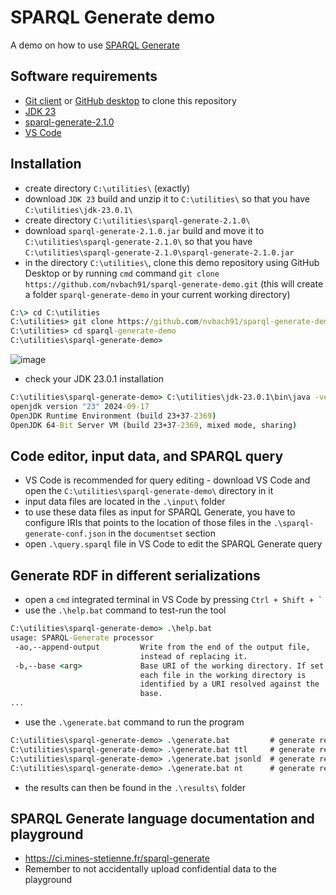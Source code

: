 # SPARQL Generate demo

A demo on how to use [SPARQL Generate](https://github.com/sparql-generate/sparql-generate)


## Software requirements

- [Git client](https://git-scm.com/downloads) or [GitHub desktop](https://desktop.github.com/download/) to clone this repository
- [JDK 23](https://jdk.java.net/23/)
- [sparql-generate-2.1.0](https://github.com/sparql-generate/sparql-generate/tags)
- [VS Code](https://code.visualstudio.com/)


## Installation

- create directory `C:\utilities\` (exactly)
- download `JDK 23` build and unzip it to `C:\utilities\` so that you have `C:\utilities\jdk-23.0.1\`
- create directory `C:\utilities\sparql-generate-2.1.0\`
- download `sparql-generate-2.1.0.jar` build and move it to `C:\utilities\sparql-generate-2.1.0\` so that you have `C:\utilities\sparql-generate-2.1.0\sparql-generate-2.1.0.jar`
- in the directory `C:\utilities\`, clone this demo repository using GitHub Desktop or by running `cmd` command `git clone https://github.com/nvbach91/sparql-generate-demo.git` (this will create a folder `sparql-generate-demo` in your current working directory)

```bat
C:\> cd C:\utilities
C:\utilities> git clone https://github.com/nvbach91/sparql-generate-demo.git
C:\utilities> cd sparql-generate-demo
C:\utilities\sparql-generate-demo>
```

![image](https://github.com/user-attachments/assets/908d29eb-d4e1-45a5-8843-ab076bf40c43)

- check your JDK 23.0.1 installation

```bat
C:\utilities\sparql-generate-demo> C:\utilities\jdk-23.0.1\bin\java -version
openjdk version "23" 2024-09-17
OpenJDK Runtime Environment (build 23+37-2369)
OpenJDK 64-Bit Server VM (build 23+37-2369, mixed mode, sharing)
```


## Code editor, input data, and SPARQL query

- VS Code is recommended for query editing - download VS Code and open the `C:\utilities\sparql-generate-demo\` directory in it
- input data files are located in the `.\input\` folder
- to use these data files as input for SPARQL Generate, you have to configure IRIs that points to the location of those files in the `.\sparql-generate-conf.json` in the `documentset` section
- open `.\query.sparql` file in VS Code to edit the SPARQL Generate query


## Generate RDF in different serializations

- open a `cmd` integrated terminal in VS Code by pressing ``Ctrl + Shift + ` ``
- use the `.\help.bat` command to test-run the tool
```bat
C:\utilities\sparql-generate-demo> .\help.bat
usage: SPARQL-Generate processor
 -ao,--append-output         Write from the end of the output file,
                             instead of replacing it.
 -b,--base <arg>             Base URI of the working directory. If set,
                             each file in the working directory is
                             identified by a URI resolved against the
                             base.
...
```
- use the `.\generate.bat` command to run the program
```bat
C:\utilities\sparql-generate-demo> .\generate.bat         # generate result in format ttl
C:\utilities\sparql-generate-demo> .\generate.bat ttl     # generate result in format ttl
C:\utilities\sparql-generate-demo> .\generate.bat jsonld  # generate result in format jsonld
C:\utilities\sparql-generate-demo> .\generate.bat nt      # generate result in format nt
```
- the results can then be found in the `.\results\` folder


## SPARQL Generate language documentation and playground

- https://ci.mines-stetienne.fr/sparql-generate
- Remember to not accidentally upload confidential data to the playground
